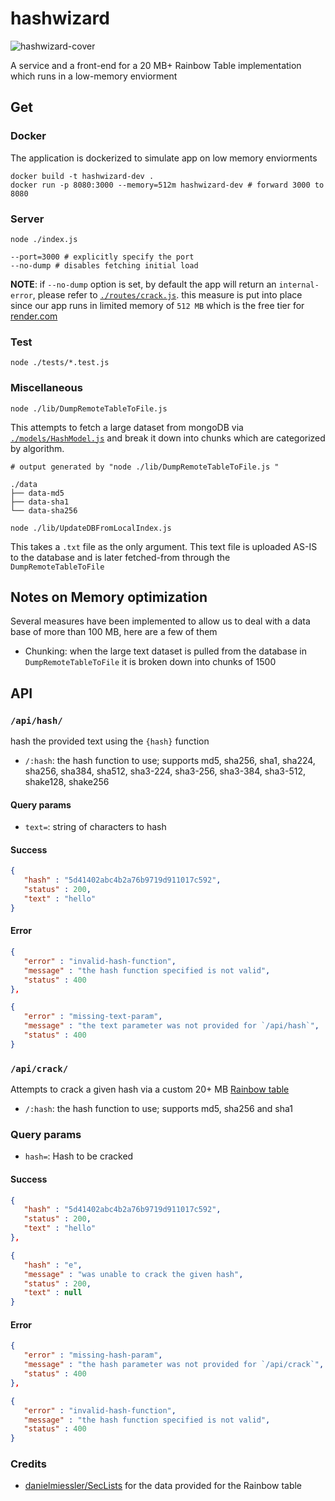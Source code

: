 # hashwizard

![hashwizard-cover](https://user-images.githubusercontent.com/81357878/229335093-081ee3c1-133e-4ee5-9b85-3ab8cfebf2d7.gif)

A service and a front-end for a 20 MB+ Rainbow Table implementation which runs in a low-memory enviorment

## Get

### Docker

The application is dockerized to simulate app on low memory enviorments

```shell
docker build -t hashwizard-dev .
docker run -p 8080:3000 --memory=512m hashwizard-dev # forward 3000 to 8080
```

### Server

```shell
node ./index.js
```

```shell
--port=3000 # explicitly specify the port
--no-dump # disables fetching initial load
```

**NOTE**: if `--no-dump` option is set, by default the app will return an `internal-error`, please refer to [`./routes/crack.js`](./routes/crack.js#L57). this measure is put into place since our app runs in limited memory of `512 MB` which is the free tier for [render.com](render.com)

### Test

```shell
node ./tests/*.test.js
```

### Miscellaneous

```shell
node ./lib/DumpRemoteTableToFile.js 
```

This attempts to fetch a large dataset from mongoDB via [`./models/HashModel.js`](./models/HashModel.js) and break it down into chunks which are categorized by algorithm.

```shell
# output generated by "node ./lib/DumpRemoteTableToFile.js "
 
./data
├── data-md5
├── data-sha1
└── data-sha256
```

```shell
node ./lib/UpdateDBFromLocalIndex.js
```

This takes a `.txt` file as the only argument. This text file is uploaded AS-IS to the database and is later fetched-from through the `DumpRemoteTableToFile` 

## Notes on Memory optimization

Several measures have been implemented to allow us to deal with a data base of more than 100 MB, here are a few of them
- Chunking: when the large text dataset is pulled from the database in `DumpRemoteTableToFile` it is broken down into chunks of 1500

## API

### `/api/hash/`

hash the provided text using the `{hash}` function



- `/:hash`: the hash function to use; supports md5, sha256, sha1, sha224, sha256, sha384, sha512, sha3-224, sha3-256, sha3-384, sha3-512, shake128, shake256

#### Query params

- `text=`: string of characters to hash

#### Success

```json
{
   "hash" : "5d41402abc4b2a76b9719d911017c592",
   "status" : 200,
   "text" : "hello"
}
```

#### Error

```json
{
   "error" : "invalid-hash-function",
   "message" : "the hash function specified is not valid",
   "status" : 400
},

{
   "error" : "missing-text-param",
   "message" : "the text parameter was not provided for `/api/hash`",
   "status" : 400
}
```

### `/api/crack/`

Attempts to crack a given hash via a custom 20+ MB [Rainbow table](https://en.wikipedia.org/wiki/Rainbow_table)

- `/:hash`: the hash function to use; supports md5, sha256 and sha1

### Query params

- `hash=`: Hash to be cracked

#### Success

```json
{
   "hash" : "5d41402abc4b2a76b9719d911017c592",
   "status" : 200,
   "text" : "hello"
},

{
   "hash" : "e",
   "message" : "was unable to crack the given hash",
   "status" : 200,
   "text" : null
}
```

#### Error

```json
{
   "error" : "missing-hash-param",
   "message" : "the hash parameter was not provided for `/api/crack`",
   "status" : 400
},

{
   "error" : "invalid-hash-function",
   "message" : "the hash function specified is not valid",
   "status" : 400
}
```

### Credits

- [danielmiessler/SecLists](https://github.com/danielmiessler/SecLists/) for the data provided for the Rainbow table
